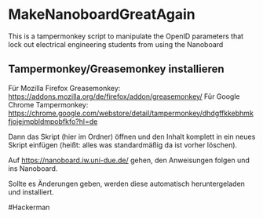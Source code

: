 # MakeNanoboardGreatAgain
This is a tampermonkey script to manipulate the OpenID parameters that lock out electrical engineering students from using the Nanoboard

## Tampermonkey/Greasemonkey installieren

Für Mozilla Firefox Greasemonkey: https://addons.mozilla.org/de/firefox/addon/greasemonkey/
Für Google Chrome Tampermonkey: https://chrome.google.com/webstore/detail/tampermonkey/dhdgffkkebhmkfjojejmpbldmpobfkfo?hl=de

Dann das Skript (hier im Ordner) öffnen und den Inhalt komplett in ein neues Skript einfügen (heißt: alles was standardmäßig da ist vorher löschen).

Auf https://nanoboard.iw.uni-due.de/ gehen, den Anweisungen folgen und ins Nanoboard.

Sollte es Änderungen geben, werden diese automatisch heruntergeladen und installiert.

#Hackerman
